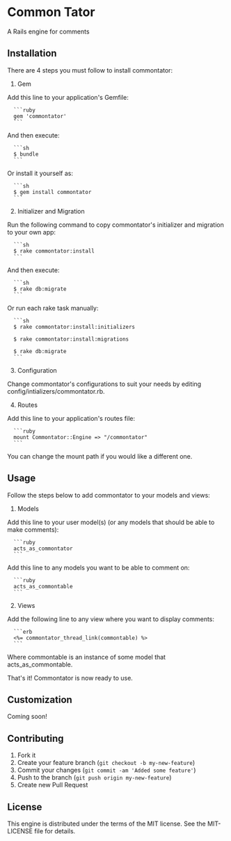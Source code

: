 # Common Tator

A Rails engine for comments

## Installation

There are 4 steps you must follow to install commontator:

1. Gem

  Add this line to your application's Gemfile:

      ```ruby
      gem 'commontator'
      ```

  And then execute:

      ```sh
      $ bundle
      ```

  Or install it yourself as:

      ```sh
      $ gem install commontator
      ```

2. Initializer and Migration

  Run the following command to copy commontator's initializer and migration to your own app:

      ```sh
      $ rake commontator:install
      ```

  And then execute:

      ```sh
      $ rake db:migrate
      ```

  Or run each rake task manually:

      ```sh
      $ rake commontator:install:initializers

      $ rake commontator:install:migrations

      $ rake db:migrate
      ```

3. Configuration

  Change commontator's configurations to suit your needs by editing config/intializers/commontator.rb.

4. Routes

  Add this line to your application's routes file:

      ```ruby
      mount Commontator::Engine => "/commontator"
      ```

  You can change the mount path if you would like a different one.

## Usage

Follow the steps below to add commontator to your models and views:

1. Models

  Add this line to your user model(s) (or any models that should be able to make comments):

      ```ruby
      acts_as_commontator
      ```
    
  Add this line to any models you want to be able to comment on:

      ```ruby
      acts_as_commontable
      ```
    
2. Views

  Add the following line to any view where you want to display comments:

      ```erb
      <%= commontator_thread_link(commontable) %>
      ```
    
  Where commontable is an instance of some model that acts_as_commontable.

That's it! Commontator is now ready to use.

## Customization

Coming soon!

## Contributing

1. Fork it
2. Create your feature branch (`git checkout -b my-new-feature`)
3. Commit your changes (`git commit -am 'Added some feature'`)
4. Push to the branch (`git push origin my-new-feature`)
5. Create new Pull Request

## License

This engine is distributed under the terms of the MIT license.
See the MIT-LICENSE file for details.
